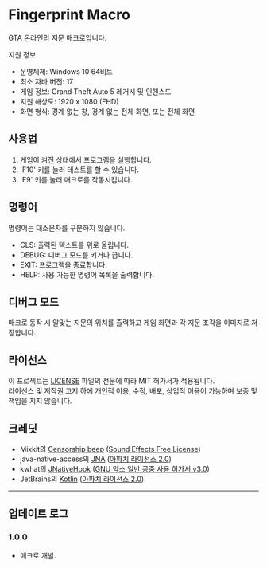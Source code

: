 # Fingerprint Macro
GTA 온라인의 지문 매크로입니다.


지원 정보<br>
- 운영체제: Windows 10 64비트
- 최소 자바 버전: 17
- 게임 정보: Grand Theft Auto 5 레거시 및 인핸스드
- 지원 해상도: 1920 x 1080 (FHD)
- 화면 형식: 경계 없는 창, 경계 없는 전체 화면, 또는 전체 화면

## 사용법
1. 게임이 켜진 상태에서 프로그램을 실행합니다.
2. 'F10' 키를 눌러 테스트를 할 수 있습니다.
3. 'F9' 키를 눌러 매크로를 작동시킵니다.

## 명령어
명령어는 대소문자를 구분하지 않습니다.

- CLS: 출력된 텍스트를 위로 올립니다.
- DEBUG: 디버그 모드를 키거나 끕니다.
- EXIT: 프로그램을 종료합니다.
- HELP: 사용 가능한 명령어 목록을 출력합니다.

## 디버그 모드
매크로 동작 시 알맞는 지문의 위치를 출력하고 게임 화면과 각 지문 조각을 이미지로 저장합니다.

## 라이선스
이 프로젝트는 [LICENSE](LICENSE) 파일의 전문에 따라 MIT 허가서가 적용됩니다.
<br>라이선스 및 저작권 고지 하에 개인적 이용, 수정, 배포, 상업적 이용이 가능하며 보증 및 책임을 지지 않습니다.

## 크레딧
- Mixkit의 [Censorship beep](https://mixkit.co/free-sound-effects/beep/) ([Sound Effects Free License](https://mixkit.co/license/#sfxFree))
- java-native-access의 [JNA](https://github.com/java-native-access/jna/tree/5.17.0) ([아파치 라이선스 2.0](https://github.com/java-native-access/jna/blob/5.17.0/AL2.0))
- kwhat의 [JNativeHook](https://github.com/kwhat/jnativehook/tree/2.2.2) ([GNU 약소 일반 공중 사용 허가서 v3.0](licenses/JNativeHook-LICENSE))
- JetBrains의 [Kotlin](https://github.com/JetBrains/kotlin) ([아파치 라이선스 2.0](https://github.com/JetBrains/kotlin/blob/master/license/LICENSE.txt))

----

## 업데이트 로그

### 1.0.0
- 매크로 개발.